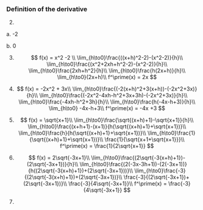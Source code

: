 ### Definition of the derivative

2. 

   a. -2

   b. 0

3. 
   $$
   f(x) = x^2 -2 \\
   \lim_{h\to0}\frac{((x+h)^2-2)-(x^2-2)}{h}\\
   \lim_{h\to0}\frac{(x^2+2xh+h^2-2)-(x^2-2)}{h}\\
   \lim_{h\to0}\frac{2xh+h^2}{h}\\
   \lim_{h\to0}\frac{h(2x+h)}{h}\\
   \lim_{h\to0}(2x+h)\\
   f^\prime(x) = 2x
   $$

4. 
   $$
   f(x) = -2x^2 + 3x\\
   \lim_{h\to0}\frac{(-2(x+h)^2+3(x+h))-(-2x^2+3x)}{h}\\
   \lim_{h\to0}\frac{(-2x^2-4xh-h^2+3x+3h)-(-2x^2+3x)}{h}\\
   \lim_{h\to0}\frac{-4xh-h^2+3h}{h}\\
   \lim_{h\to0}\frac{h(-4x-h+3)}{h}\\
   \lim_{h\to0} -4x-h+3\\
   f^\prime(x) = -4x +3
   $$




9. $$
   f(x) = \sqrt{x+1}\\
   \lim_{h\to0}\frac{\sqrt{(x+h)+1}-\sqrt{x+1}}{h}\\
   \lim_{h\to0}\frac{(x+h+1)-(x+1)}{h(\sqrt{(x+h)+1}+\sqrt{x+1})}\\
   \lim_{h\to0}\frac{h}{h(\sqrt{(x+h)+1}+\sqrt{x+1})}\\
   \lim_{h\to0}\frac{1}{\sqrt{(x+h)+1}+\sqrt{x+1})}\\
   \frac{1}{\sqrt{x+1+\sqrt{x+1}}}\\
   f^\prime(x) = \frac{1}{2\sqrt{x+1}}
   $$

10. $$
    f(x) = 2\sqrt{-3x+1}\\
    \lim_{h\to0}\frac{(2\sqrt{-3(x+h)+1})-(2\sqrt{-3x+1})}{h}\\
    \lim_{h\to0}\frac{(2(-3x-3h+1))-(2(-3x+1))}{h((2\sqrt{-3(x+h)+1})+(2\sqrt{-3x+1}))}\\
    \lim_{h\to0}\frac{-3}{(2\sqrt{-3(x+h)+1})+(2\sqrt{-3x+1})}\\
    \frac{-3}{(2\sqrt{-3x+1})+(2\sqrt{-3x+1})}\\
    \frac{-3}{4\sqrt{-3x+1}}\\
    f^\prime(x) = \frac{-3}{4\sqrt{-3x+1}}
    $$

11. 
